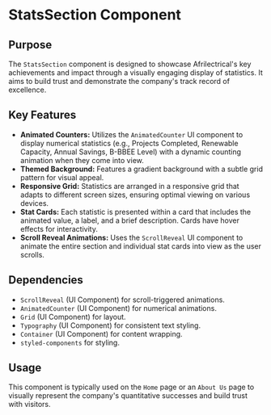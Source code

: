 # StatsSection Component

## Purpose
The `StatsSection` component is designed to showcase Afrilectrical's key achievements and impact through a visually engaging display of statistics. It aims to build trust and demonstrate the company's track record of excellence.

## Key Features
- **Animated Counters:** Utilizes the `AnimatedCounter` UI component to display numerical statistics (e.g., Projects Completed, Renewable Capacity, Annual Savings, B-BBEE Level) with a dynamic counting animation when they come into view.
- **Themed Background:** Features a gradient background with a subtle grid pattern for visual appeal.
- **Responsive Grid:** Statistics are arranged in a responsive grid that adapts to different screen sizes, ensuring optimal viewing on various devices.
- **Stat Cards:** Each statistic is presented within a card that includes the animated value, a label, and a brief description. Cards have hover effects for interactivity.
- **Scroll Reveal Animations:** Uses the `ScrollReveal` UI component to animate the entire section and individual stat cards into view as the user scrolls.

## Dependencies
- `ScrollReveal` (UI Component) for scroll-triggered animations.
- `AnimatedCounter` (UI Component) for numerical animations.
- `Grid` (UI Component) for layout.
- `Typography` (UI Component) for consistent text styling.
- `Container` (UI Component) for content wrapping.
- `styled-components` for styling.

## Usage
This component is typically used on the `Home` page or an `About Us` page to visually represent the company's quantitative successes and build trust with visitors.
